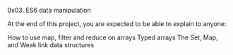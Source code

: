 0x03. ES6 data manipulation

At the end of this project, you are expected to be able to explain to anyone:

How to use map, filter and reduce on arrays
Typed arrays
The Set, Map, and Weak link data structures
